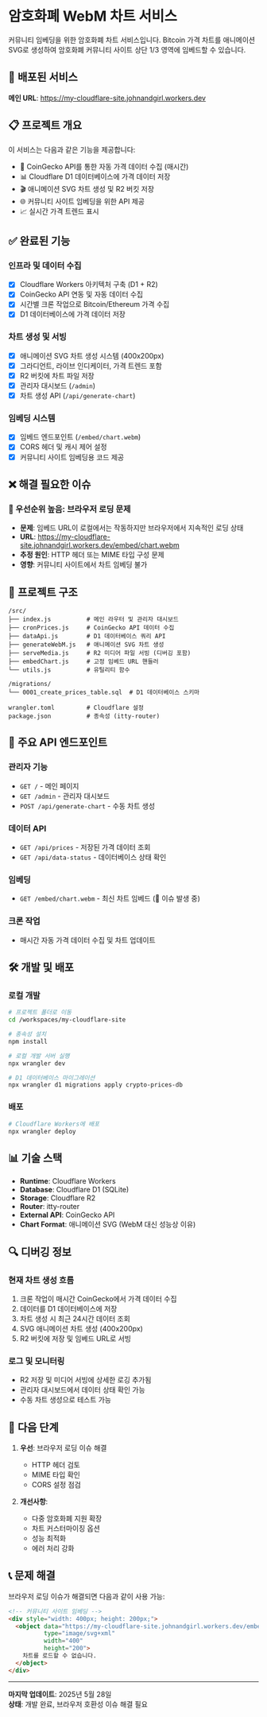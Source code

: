 # 암호화폐 WebM 차트 서비스

커뮤니티 임베딩을 위한 암호화폐 차트 서비스입니다. Bitcoin 가격 차트를 애니메이션 SVG로 생성하여 암호화폐 커뮤니티 사이트 상단 1/3 영역에 임베드할 수 있습니다.

## 🚀 배포된 서비스

**메인 URL**: https://my-cloudflare-site.johnandgirl.workers.dev

## 📋 프로젝트 개요

이 서비스는 다음과 같은 기능을 제공합니다:

- 🔄 CoinGecko API를 통한 자동 가격 데이터 수집 (매시간)
- 📊 Cloudflare D1 데이터베이스에 가격 데이터 저장
- 🎬 애니메이션 SVG 차트 생성 및 R2 버킷 저장
- 🌐 커뮤니티 사이트 임베딩을 위한 API 제공
- 📈 실시간 가격 트렌드 표시

## ✅ 완료된 기능

### 인프라 및 데이터 수집
- [x] Cloudflare Workers 아키텍처 구축 (D1 + R2)
- [x] CoinGecko API 연동 및 자동 데이터 수집
- [x] 시간별 크론 작업으로 Bitcoin/Ethereum 가격 수집
- [x] D1 데이터베이스에 가격 데이터 저장

### 차트 생성 및 서빙
- [x] 애니메이션 SVG 차트 생성 시스템 (400x200px)
- [x] 그라디언트, 라이브 인디케이터, 가격 트렌드 포함
- [x] R2 버킷에 차트 파일 저장
- [x] 관리자 대시보드 (`/admin`)
- [x] 차트 생성 API (`/api/generate-chart`)

### 임베딩 시스템
- [x] 임베드 엔드포인트 (`/embed/chart.webm`)
- [x] CORS 헤더 및 캐시 제어 설정
- [x] 커뮤니티 사이트 임베딩용 코드 제공

## ❌ 해결 필요한 이슈

### 🚨 우선순위 높음: 브라우저 로딩 문제
- **문제**: 임베드 URL이 로컬에서는 작동하지만 브라우저에서 지속적인 로딩 상태
- **URL**: https://my-cloudflare-site.johnandgirl.workers.dev/embed/chart.webm
- **추정 원인**: HTTP 헤더 또는 MIME 타입 구성 문제
- **영향**: 커뮤니티 사이트에서 차트 임베딩 불가

## 📁 프로젝트 구조

```
/src/
├── index.js          # 메인 라우터 및 관리자 대시보드
├── cronPrices.js     # CoinGecko API 데이터 수집
├── dataApi.js        # D1 데이터베이스 쿼리 API
├── generateWebM.js   # 애니메이션 SVG 차트 생성
├── serveMedia.js     # R2 미디어 파일 서빙 (디버깅 포함)
├── embedChart.js     # 고정 임베드 URL 핸들러
└── utils.js          # 유틸리티 함수

/migrations/
└── 0001_create_prices_table.sql  # D1 데이터베이스 스키마

wrangler.toml         # Cloudflare 설정
package.json          # 종속성 (itty-router)
```

## 🔧 주요 API 엔드포인트

### 관리자 기능
- `GET /` - 메인 페이지
- `GET /admin` - 관리자 대시보드
- `POST /api/generate-chart` - 수동 차트 생성

### 데이터 API
- `GET /api/prices` - 저장된 가격 데이터 조회
- `GET /api/data-status` - 데이터베이스 상태 확인

### 임베딩
- `GET /embed/chart.webm` - 최신 차트 임베드 (🚨 이슈 발생 중)

### 크론 작업
- 매시간 자동 가격 데이터 수집 및 차트 업데이트

## 🛠 개발 및 배포

### 로컬 개발
```bash
# 프로젝트 폴더로 이동
cd /workspaces/my-cloudflare-site

# 종속성 설치
npm install

# 로컬 개발 서버 실행
npx wrangler dev

# D1 데이터베이스 마이그레이션
npx wrangler d1 migrations apply crypto-prices-db
```

### 배포
```bash
# Cloudflare Workers에 배포
npx wrangler deploy
```

## 📊 기술 스택

- **Runtime**: Cloudflare Workers
- **Database**: Cloudflare D1 (SQLite)
- **Storage**: Cloudflare R2
- **Router**: itty-router
- **External API**: CoinGecko API
- **Chart Format**: 애니메이션 SVG (WebM 대신 성능상 이유)

## 🔍 디버깅 정보

### 현재 차트 생성 흐름
1. 크론 작업이 매시간 CoinGecko에서 가격 데이터 수집
2. 데이터를 D1 데이터베이스에 저장
3. 차트 생성 시 최근 24시간 데이터 조회
4. SVG 애니메이션 차트 생성 (400x200px)
5. R2 버킷에 저장 및 임베드 URL로 서빙

### 로그 및 모니터링
- R2 저장 및 미디어 서빙에 상세한 로깅 추가됨
- 관리자 대시보드에서 데이터 상태 확인 가능
- 수동 차트 생성으로 테스트 가능

## 🎯 다음 단계

1. **우선**: 브라우저 로딩 이슈 해결
   - HTTP 헤더 검토
   - MIME 타입 확인
   - CORS 설정 점검

2. **개선사항**:
   - 다중 암호화폐 지원 확장
   - 차트 커스터마이징 옵션
   - 성능 최적화
   - 에러 처리 강화

## 📞 문제 해결

브라우저 로딩 이슈가 해결되면 다음과 같이 사용 가능:

```html
<!-- 커뮤니티 사이트 임베딩 -->
<div style="width: 400px; height: 200px;">
  <object data="https://my-cloudflare-site.johnandgirl.workers.dev/embed/chart.webm" 
          type="image/svg+xml" 
          width="400" 
          height="200">
    차트를 로드할 수 없습니다.
  </object>
</div>
```

---
**마지막 업데이트**: 2025년 5월 28일  
**상태**: 개발 완료, 브라우저 호환성 이슈 해결 필요
